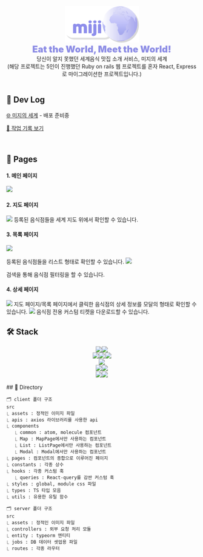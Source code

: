 <div align='center'><img src="./client/src/assets/images/logo/logo.png"/><div style=" font-size: 24px; font-weight:900; color: #8D8DE5">Eat the World, Meet the World!</div>
당신이 알지 못했던 세계음식 맛집 소개 서비스, 미지의 세계
<br>
(해당 프로젝트는 5인이 진행했던 Ruby on rails 웹 프로젝트를 혼자 React, Express로 마이그레이션한 프로젝트입니다.)
</div>
<br>

## 🔗 Dev Log

[🌐 미지의 세계]() - 배포 준비중

[📝 작업 기록 보기](https://hyejiyeom.notion.site/b9112274ebc94665959070f0362f8e31?pvs=4)

<br>

## 📄 Pages

#### 1. 메인 페이지

![](https://user-images.githubusercontent.com/77879373/249679429-84beb174-839c-4495-92c3-a0d61bc07909.png)

#### 2. 지도 페이지

![](https://user-images.githubusercontent.com/77879373/249679627-4027edbc-49a4-4bbe-9fc1-841ab4ece66f.png)
등록된 음식점들을 세계 지도 위에서 확인할 수 있습니다.

#### 3. 목록 페이지

![](https://user-images.githubusercontent.com/77879373/249679669-1961f5fc-9c1d-4fa5-8ba3-35968af4db68.png)

등록된 음식점들을 리스트 형태로 확인할 수 있습니다.
![](https://user-images.githubusercontent.com/77879373/249682648-c0fbcec7-4297-4c6a-b1fa-9d0334e83d66.gif)

검색을 통해 음식점 필터링을 할 수 있습니다.

#### 4. 상세 페이지

![](https://user-images.githubusercontent.com/77879373/249680162-3add416a-eff7-4e23-a116-0fefc869679b.png)
지도 페이지/목록 페이지에서 클릭한 음식점의 상세 정보를 모달의 형태로 확인할 수 있습니다.
![](https://user-images.githubusercontent.com/77879373/249681959-b5a2a113-6027-4688-95d9-771f109589fa.gif)
음식점 전용 커스텀 티켓을 다운로드할 수 있습니다.
<br>

## 🛠 Stack

<div align="center" style="display:flex; flex-direction: column; gap: 0.5px">
<div style="display:flex; gap:0.5px; justify-content:center">
<img src="https://img.shields.io/badge/javascript-F7DF1E?style=for-the-badge&logo=javascript&logoColor=black">
<img src="https://img.shields.io/badge/typescript-3178C6?style=for-the-badge&logo=typescript&logoColor=white">
</div>
<div style="display:flex; gap: 0.5px; justify-content:center">
<img src="https://img.shields.io/badge/react-61DAFB?style=for-the-badge&logo=react&logoColor=black">
<img src="https://img.shields.io/badge/react router-CA4245?style=for-the-badge&logo=reactrouter&logoColor=white">
<img src="https://img.shields.io/badge/react query-FF4154?style=for-the-badge&logo=reactquery&logoColor=white">
</div>
<div style="display:flex; gap:0.5px; justify-content:center">
<img src="https://img.shields.io/badge/styled components-DB7093?style=for-the-badge&logo=styled-components&logoColor=white">
</div>
<div style="display:flex; gap:0.5px; justify-content: center">
<img src="https://img.shields.io/badge/node.js-339933?style=for-the-badge&logo=Node.js&logoColor=white">
<img src="https://img.shields.io/badge/express-000000?style=for-the-badge&logo=express&logoColor=white">
</div>
<div style="display:flex; gap:0.5px; justify-content:center">
<img src="https://img.shields.io/badge/mysql-4479A1?style=for-the-badge&logo=mysql&logoColor=white">
<img src="https://img.shields.io/badge/typeorm-F0AD3C?style=for-the-badge&logo=typeorm&logoColor=white">
</div>
</div>
<br>
## 📂 Directory

```
🗂️ client 폴더 구조
src
⎿ assets : 정적인 이미지 파일
⎿ apis : axios 라이브러리를 사용한 api
⎿ components
   ⎿ common : atom, molecule 컴포넌트
   ⎿ Map : MapPage에서만 사용하는 컴포넌트
   ⎿ List : ListPage에서만 사용하는 컴포넌트
   ⎿ Modal : Modal에서만 사용하는 컴포넌트
⎿ pages : 컴포넌트의 종합으로 이루어진 페이지
⎿ constants : 각종 상수
⎿ hooks : 각종 커스텀 훅
   ⎿ queries : React-query를 감싼 커스텀 훅
⎿ styles : global, module css 파일
⎿ types : TS 타입 모음
⎿ utils : 유용한 유틸 함수
```

```
🗂️ server 폴더 구조
src
⎿ assets : 정적인 이미지 파일
⎿ controllers : 외부 요청 처리 모듈
⎿ entity : typeorm 엔티티
⎿ jobs : DB 데이터 셋업용 파일
⎿ routes : 각종 라우터
```
